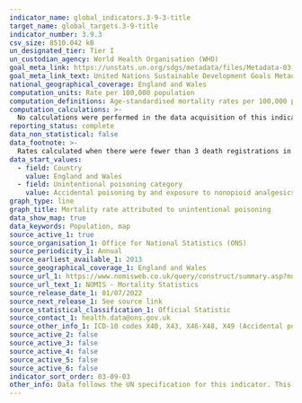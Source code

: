 ```yaml
---
indicator_name: global_indicators.3-9-3-title
target_name: global_targets.3-9-title
indicator_number: 3.9.3
csv_size: 8510.042 kB
un_designated_tier: Tier I
un_custodian_agency: World Health Organisation (WHO)
goal_meta_link: https://unstats.un.org/sdgs/metadata/files/Metadata-03-09-03.pdf
goal_meta_link_text: United Nations Sustainable Development Goals Metadata (PDF 213 KB)
national_geographical_coverage: England and Wales
computation_units: Rate per 100,000 population
computation_definitions: Age-standardised mortality rates per 100,000 population are standardised to the 2013 European Standard Population. Age-standardised rates are used to allow comparison between populations which may contain different proportions of people of different ages.
computation_calculations: >-
  No calculations were performed in the data acquisition of this indicator as appropriate data was readily available in the final format specified by this proxy indicator. For insight into the details of potential calculations, please refer to the original source methodology information.
reporting_status: complete
data_non_statistical: false
data_footnote: >-
  Rates calculated when there were fewer than 3 death registrations in a cell have been surpressed. Rates that are based on between 3 and 19 deaths are potentially unreliable, as the measure may be affected by the small number of events. These can be seen in the original source data.
data_start_values:
  - field: Country
    value: England and Wales
  - field: Unintentional poisoning category
    value: Accidental poisoning by and exposure to nonopioid analgesics, antipyretics and antirheumatics
graph_type: line
graph_title: Mortality rate attributed to unintentional poisoning
data_show_map: true
data_keywords: Population, map
source_active_1: true
source_organisation_1: Office for National Statistics (ONS)
source_periodicity_1: Annual
source_earliest_available_1: 2013
source_geographical_coverage_1: England and Wales
source_url_1: https://www.nomisweb.co.uk/query/construct/summary.asp?mode=construct&version=0&dataset=161
source_url_text_1: NOMIS - Mortality Statistics
source_release_date_1: 01/07/2022
source_next_release_1: See source link
source_statistical_classification_1: Official Statistic
source_contact_1: health.data@ons.gov.uk
source_other_info_1: ICD-10 codes X40, X43, X46-X48, X49 (Accidental poisoning by and exposure to noxious substances)
source_active_2: false
source_active_3: false
source_active_4: false
source_active_5: false
source_active_6: false
indicator_sort_order: 03-09-03
other_info: Data follows the UN specification for this indicator. This indicator has been identified in collaboration with topic experts.
---
```

